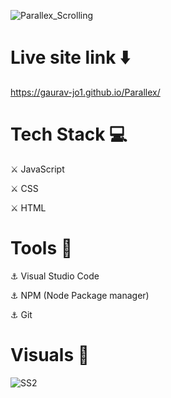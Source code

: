 ![Parallex_Scrolling](https://user-images.githubusercontent.com/93304640/156529741-2745a97a-dc0a-4852-877d-5e16540bfe00.png)

# Live site link ⬇️

https://gaurav-jo1.github.io/Parallex/ 

# Tech Stack 💻

⚔️ JavaScript

⚔️ CSS

⚔️ HTML

# Tools 🔧

⚓ Visual Studio Code

⚓ NPM (Node Package manager)

⚓ Git


# Visuals 🌻

![SS2](https://user-images.githubusercontent.com/93304640/156408696-b12c3f49-b45b-4359-92ad-954e84f69f28.png)
